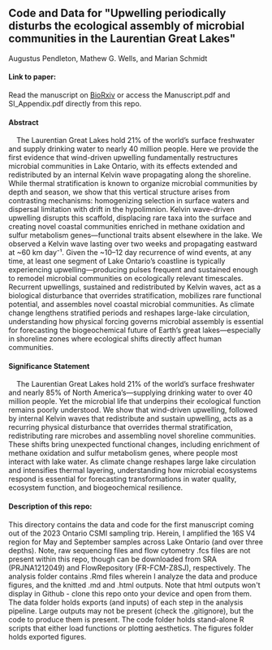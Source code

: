 ## Code and Data for "Upwelling periodically disturbs the ecological assembly of microbial communities in the Laurentian Great Lakes"

Augustus Pendleton, Mathew G. Wells, and Marian Schmidt

#### Link to paper:

Read the manuscript on [BioRxiv](https://www.biorxiv.org/content/10.1101/2025.01.17.633667v1) or access the Manuscript.pdf and SI_Appendix.pdf directly from this repo.

#### Abstract

    The Laurentian Great Lakes hold 21% of the world’s surface freshwater and supply drinking water to nearly 40 million people. Here we provide the first evidence that wind-driven upwelling fundamentally restructures microbial communities in Lake Ontario, with its effects extended and redistributed by an internal Kelvin wave propagating along the shoreline. While thermal stratification is known to organize microbial communities by depth and season, we show that this vertical structure arises from contrasting mechanisms: homogenizing selection in surface waters and dispersal limitation with drift in the hypolimnion. Kelvin wave-driven upwelling disrupts this scaffold, displacing rare taxa into the surface and creating novel coastal communities enriched in methane oxidation and sulfur metabolism genes—functional traits absent elsewhere in the lake. We observed a Kelvin wave lasting over two weeks and propagating eastward at \~60 km day⁻¹. Given the \~10–12 day recurrence of wind events, at any time, at least one segment of Lake Ontario’s coastline is typically experiencing upwelling—producing pulses frequent and sustained enough to remodel microbial communities on ecologically relevant timescales. Recurrent upwellings, sustained and redistributed by Kelvin waves, act as a biological disturbance that overrides stratification, mobilizes rare functional potential, and assembles novel coastal microbial communities. As climate change lengthens stratified periods and reshapes large-lake circulation, understanding how physical forcing governs microbial assembly is essential for forecasting the biogeochemical future of Earth’s great lakes—especially in shoreline zones where ecological shifts directly affect human communities.

#### Significance Statement

    The Laurentian Great Lakes hold 21% of the world’s surface freshwater and nearly 85% of North America’s—supplying drinking water to over 40 million people. Yet the microbial life that underpins their ecological function remains poorly understood. We show that wind-driven upwelling, followed by internal Kelvin waves that redistribute and sustain upwelling, acts as a recurring physical disturbance that overrides thermal stratification, redistributing rare microbes and assembling novel shoreline communities. These shifts bring unexpected functional changes, including enrichment of methane oxidation and sulfur metabolism genes, where people most interact with lake water. As climate change reshapes large lake circulation and intensifies thermal layering, understanding how microbial ecosystems respond is essential for forecasting transformations in water quality, ecosystem function, and biogeochemical resilience.

#### Description of this repo:

This directory contains the data and code for the first manuscript coming out of the 2023 Ontario CSMI sampling trip. Herein, I amplified the 16S V4 region for May and September samples across Lake Ontario (and over three depths). Note, raw sequencing files and flow cytometry .fcs files are not present within this repo, though can be downloaded from SRA (PRJNA1212049) and FlowRepository (FR-FCM-Z8SJ), respectively. The analysis folder contains .Rmd files wherein I analyze the data and produce figures, and the knitted .md and .html outputs. Note that html outputs won't display in Github - clone this repo onto your device and open from them. The data folder holds exports (and inputs) of each step in the analysis pipeline. Large outputs may not be present (check the .gitignore), but the code to produce them is present. The code folder holds stand-alone R scripts that either load functions or plotting aesthetics. The figures folder holds exported figures.

